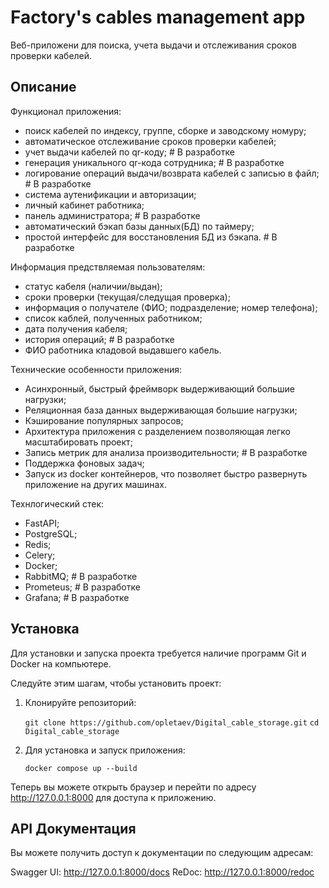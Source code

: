 # Factory's cables management app

Веб-приложени для поиска, учета выдачи и отслеживания сроков проверки кабелей.

## Описание

Функционал приложения:
 - поиск кабелей по индексу, группе, сборке и заводскому номуру;
 - автоматическое отслеживание сроков проверки кабелей;
 - учет выдачи кабелей по qr-коду;  # В разработке
 - генерация уникального qr-кода сотрудника;  # В разработке
 - логирование операций выдачи/возврата кабелей с записью в файл;  # В разработке
 - система аутенификации и авторизации;
 - личный кабинет работника;
 - панель администратора;  # В разработке
 - автоматический бэкап базы данных(БД) по таймеру;
 - простой интерфейс для восстановления БД из бэкапа.  # В разработке

Информация предствляемая пользователям:
 - статус кабеля (наличии/выдан);
 - сроки проверки (текущая/следущая проверка);
 - информация о получателе (ФИО; подразделение; номер телефона);
 - список каблей, полученных работником;
 - дата получения кабеля;
 - история операций;  # В разработке
 - ФИО работника кладовой выдавшего кабель.

Технические особенности приложения:
 - Асинхронный, быстрый фреймворк выдерживающий большие нагрузки;
 - Реляционная база данных выдерживающая большие нагрузки;
 - Кэширование популярных запросов;
 - Архитектура приложения с разделением позволяющая легко масштабировать проект;
 - Запись метрик для анализа производительности;  # В разработке
 - Поддержка фоновых задач;
 - Запуск из docker контейнеров, что позволяет быстро развернуть приложение на других машинах.

Технлогический стек:
 - FastAPI;
 - PostgreSQL;
 - Redis;
 - Celery;
 - Docker;
 - RabbitMQ;  # В разработке
 - Prometeus;  # В разработке
 - Grafana;  # В разработке

## Установка

Для установки и запуска проекта требуется наличие программ Git и Docker на компьютере. 

Следуйте этим шагам, чтобы установить проект:

1. Клонируйте репозиторий:

   `git clone https://github.com/opletaev/Digital_cable_storage.git`
   `cd Digital_cable_storage`

2. Для установка и запуск приложения:

   `docker compose up --build`

Теперь вы можете открыть браузер и перейти по адресу http://127.0.0.1:8000 для доступа к приложению.

## API Документация

Вы можете получить доступ к документации по следующим адресам:

Swagger UI: http://127.0.0.1:8000/docs
ReDoc: http://127.0.0.1:8000/redoc
